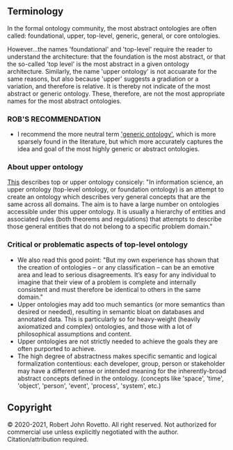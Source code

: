 ## Terminology

In the formal ontology community, the most abstract ontologies are often called: foundational, upper, top-level, generic, general, or core ontologies.

However...the names 'foundational' and 'top-level' require the reader to understand the architecture: that the foundation is the most abstract, or that the so-called 'top level' is the most abstract in a given ontology architecture.
Similarly, the name 'upper ontology' is not accuarate for the same reasons, but also because 'upper' suggests a gradiation or a variation, and therefore is relative. It is thereby not indicate of the most abstract or generic ontology. 
These, therefore, are not the most appropriate names for the most abstract ontologies.

### ROB'S RECOMMENDATION 
* I recommend the more neutral term ['generic ontology'](https://github.com/rrovetto/How-To-Build-a-Top-level-Ontology/blob/main/GenericNameForUpperOntologies_Rovetto_v2.pdf), which is more sparsely found in the literature, but which more accurately captures the idea and goal of the most highly generic or abstract ontologies.

### About upper ontology
[This](https://blogs.ch.cam.ac.uk/pmr/2007/06/24/top-down-or-bottom-up-ontologies/) describes top or upper ontology consicely: "In information science, an upper ontology (top-level ontology, or foundation ontology) is an attempt to create an ontology which describes very general concepts that are the same across all domains. The aim is to have a large number on ontologies accessible under this upper ontology. It is usually a hierarchy of entities and associated rules (both theorems and regulations) that attempts to describe those general entities that do not belong to a specific problem domain."

### Critical or problematic aspects of top-level ontology
- We also read this good point: "But my own experience has shown that the creation of ontologies – or any classification – can be an emotive area and lead to serious disagreements. It’s easy for any individual to imagine that their view of a problem is complete and internally consistent and must therefore be identical to others in the same domain."
- Upper ontologies may add too much semantics (or more semantics than desired or needed), resulting in semantic bloat on databases and annotated data. This is particularly so for heavy-weight (heavily axiomatized and complex) ontologies, and those with a lot of philosophical assumptions and content.
- Upper ontologies are not strictly needed to achieve the goals they are often purported to achieve.
- The high degree of abstractness makes specific semantic and logical formalization contentious: each developer, group, person or stakeholder may have a different sense or intended meaning for the inherently-broad abstract concepts defined in the ontology. (concepts like 'space', 'time', 'object', 'person', 'event', 'process', 'system', etc.) 


## Copyright
© 2020-2021, Robert John Rovetto. All right reserved. Not authorized for commercial use unless explicitly negotiated with the author. Citation/attribution required.
